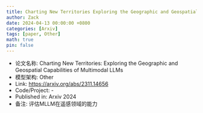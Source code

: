 ```yaml
---
title: Charting New Territories Exploring the Geographic and Geospatial Capabilities of Multimodal LLMs
author: Zack
date: 2024-04-13 00:00:00 +0800
categories: [Arxiv]
tags: [paper, Other]
math: true
pin: false
---
```

- 论文名称: Charting New Territories: Exploring the Geographic and Geospatial Capabilities of Multimodal LLMs
- 模型架构: Other
- Link: https://arxiv.org/abs/2311.14656
- Code/Project: -
- Published in: Arxiv 2024
- 备注: 评估MLLM在遥感领域的能力
